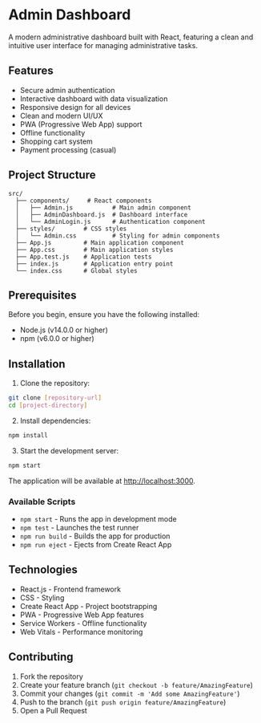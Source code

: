 # Admin Dashboard

A modern administrative dashboard built with React, featuring a clean and intuitive user interface for managing administrative tasks.

## Features

- Secure admin authentication
- Interactive dashboard with data visualization
- Responsive design for all devices
- Clean and modern UI/UX
- PWA (Progressive Web App) support
- Offline functionality
- Shopping cart system
- Payment processing (casual)

## Project Structure

```
src/
  ├── components/     # React components
  │   ├── Admin.js           # Main admin component
  │   ├── AdminDashboard.js  # Dashboard interface
  │   └── AdminLogin.js      # Authentication component
  ├── styles/        # CSS styles
  │   └── Admin.css          # Styling for admin components
  ├── App.js         # Main application component
  ├── App.css        # Main application styles
  ├── App.test.js    # Application tests
  ├── index.js       # Application entry point
  └── index.css      # Global styles
```

## Prerequisites

Before you begin, ensure you have the following installed:
- Node.js (v14.0.0 or higher)
- npm (v6.0.0 or higher)

## Installation

1. Clone the repository:
```bash
git clone [repository-url]
cd [project-directory]
```

2. Install dependencies:
```bash
npm install
```

3. Start the development server:
```bash
npm start
```

The application will be available at [http://localhost:3000](http://localhost:3000).


### Available Scripts

- `npm start` - Runs the app in development mode
- `npm test` - Launches the test runner
- `npm run build` - Builds the app for production
- `npm run eject` - Ejects from Create React App


## Technologies

- React.js - Frontend framework
- CSS - Styling
- Create React App - Project bootstrapping
- PWA - Progressive Web App features
- Service Workers - Offline functionality
- Web Vitals - Performance monitoring

## Contributing

1. Fork the repository
2. Create your feature branch (`git checkout -b feature/AmazingFeature`)
3. Commit your changes (`git commit -m 'Add some AmazingFeature'`)
4. Push to the branch (`git push origin feature/AmazingFeature`)
5. Open a Pull Request


